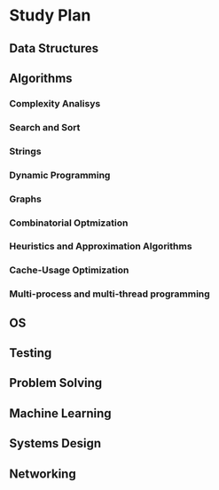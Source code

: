 # Study Plan

## Data Structures

## Algorithms

### Complexity Analisys

### Search and Sort

### Strings

### Dynamic Programming

### Graphs

### Combinatorial Optmization

### Heuristics and Approximation Algorithms

### Cache-Usage Optimization

### Multi-process and multi-thread programming

## OS

## Testing

## Problem Solving

## Machine Learning

## Systems Design

## Networking
